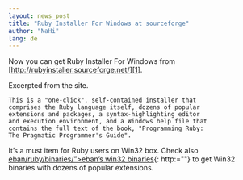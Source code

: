 ```yaml
---
layout: news_post
title: "Ruby Installer For Windows at sourceforge"
author: "NaHi"
lang: de
---
```


Now you can get Ruby Installer For Windows from
[http://rubyinstaller.sourceforge.net/][1].

Excerpted from the site.


    This is a "one-click", self-contained installer that
    comprises the Ruby language itself, dozens of popular
    extensions and packages, a syntax-highlighting editor
    and execution environment, and a Windows help file that
    contains the full text of the book, "Programming Ruby:
    The Pragmatic Programmer's Guide". 

It’s a must item for Ruby users on Win32 box. Check also
[eban/ruby/binaries/”&gt;eban’s win32 binaries][2]{: http:=""} to get
Win32 binaries with dozens of popular extensions.



[1]: http://rubyinstaller.sourceforge.net/
[2]: http://www.dm4lab.to/&lt;sub&gt;usa/ruby/index_en.html#download%E2%80%9D&gt;usa%E2%80%99s%20binaries&lt;/a&gt;%20and%0A&lt;a%20href=
